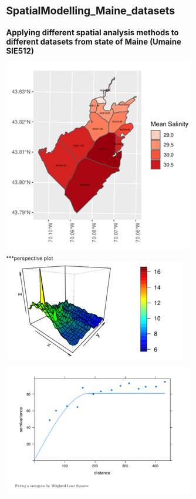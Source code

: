 # SpatialModelling_Maine_datasets

## Applying different spatial analysis methods to different datasets from state of Maine (Umaine SIE512)



![Spatial Exploratory Analysis](https://github.com/RamyGadalla/SpatialModelling_Maine_datasets/blob/main/Salinity_Maine_map.png)


***perspective plot
![Trend Analysis](https://github.com/RamyGadalla/SpatialModelling_Maine_datasets/blob/main/Trend%20analysis.png)




![Variogram](https://github.com/RamyGadalla/SpatialModelling_Maine_datasets/blob/main/variogram.png)
